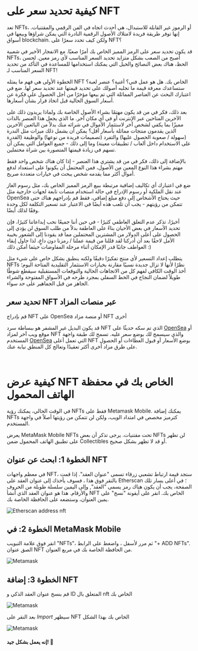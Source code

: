 # كيفية تحديد سعر على NFT

تعد NFTs، أو الرموز غير القابلة للاستبدال، هي أحدث اتجاه في الفن الرقمي والمقتنيات. إنها توفر طريقة فريدة لامتلاك الأصول الرقمية النادرة التي يمكن شراؤها وبيعها في أسواق blockchain. ولكن كيف تحدد سعرًا على NFT؟

قد يكون تحديد سعر على الرمز المميز الخاص بك أمرًا صعبًا. مع الانفجار الأخير في شعبية NFTs، أصبح من الصعب بشكل متزايد تحديد السعر المناسب لأي رمز معين. لحسن الحظ، هناك بعض النصائح والحيل التي يمكنك استخدامها للمساعدة في التأكد من تحديد السعر المناسب لـ NFT!

الخطوة الأولى هي فهم ما يمثله NFT الخاص بك. هل هو عمل فني؟ أغنية؟ عنصر لعبة؟ ستساعدك معرفة قيمة ما تجلبه أصولك على تحديد قيمتها عند تحديد سعر لها. ضع في اعتبارك البحث عن العناصر المماثلة التي تم بيعها مؤخرًا من أجل الحصول على فكرة عن أسعار السوق الحالية قبل اتخاذ قرار بشأن أسعارها.

بعد ذلك، فكر في من قد يكون مهتمًا بشراء الأصول الخاصة بك ولماذا يريدون ذلك على الآخرين المتاحين عبر الإنترنت أو في أي مكان آخر. ما الذي يجعل هذا العنصر بالذات مميزًا بما يكفي لشخص آخر لاستثمار الأموال في شرائه منك بدلاً من البائعين الآخرين الذين يقدمون منتجات مماثلة بأسعار أقل؟ يمكن أن يشمل ذلك ميزات مثل الندرة (سهولة / صعوبة الحصول عليها) والتفرد (تصميمات فريدة من نوعها) والوظيفة (القدرة على الاستخدام داخل ألعاب / تطبيقات معينة) وما إلى ذلك - جميع العوامل التي يمكن أن تسهم في زيادة قيمتها المتصورة بين شراة محتملين.

بالإضافة إلى ذلك، فكر في من قد يشتري هذا العنصر - إذا كان هناك شخص واحد فقط مهتم بشراء هذا النوع المعين من الأصول، فمن المحتمل أن يكونوا على استعداد لدفع أموال أكثر مما يقدمه شخص يبحث في خيارات متعددة صريح.

ضع في اعتبارك أي تكاليف إضافية مرتبطة ببيع الرمز المميز الخاص بك، مثل رسوم الغاز عند نقل الملكية أو رسوم الإدراج في حالة استخدام منصات تابعة لجهات خارجية مثل OpenSea حيث يحتاج الأشخاص إلى دفع مبلغ إضافي، فقط قم بإدراجهم هناك حتى تتمكن من رؤيتهم - يجب أن تلعب هذه أيضًا في الاعتبار عند تسعير التكلفة لكل وحدة وفقًا لذلك أيضًا.

أخيرًا، تذكر عدم التعلق العاطفي كثيرًا - في حين أننا جميعًا نحب إبداعاتنا كثيرًا، فإن تحديد الأسعار في بعض الأحيان بناءً على العاطفة بدلاً من طلب السوق لن يؤدي إلى الحصول على أعلى الدولار من المشترين المحتملين مما قد يقودنا إلى الشعور بخيبة الأمل لاحقًا بعد أن أدركنا لقد قللنا من قيمة عملنا / رمزنا دون داعٍ، لذا حاول إبقاء العواطف جانبًا قدر الإمكان أثناء مرحلة المفاوضات حيثما أمكن ذلك :)

يتطلب إعداد التسعير لأي منتج تفكيرًا دقيقًا ولكنه ينطبق بشكل خاص على شيء مثل NFTs نظرًا لأنها لا تزال جديدة نسبيًا مقارنة بخيارات الاستثمار التقليدية المتاحة اليوم؛ أخذ الوقت الكافي لفهم كل من الاتجاهات الحالية والتوقعات المستقبلية سيقطع شوطًا طويلاً لضمان النجاح في الخط السفلي بمجرد طرحه في الأسواق المفتوحة والشراء الجاهز من قبل الجماهير على حد سواء.

## تحديد سعر NFT عبر منصات المزاد

قم بإدراج NFT على OpenSea أو منصة مزاد NFT أخرى

قد يكون البديل غير المشفر هو ببساطة سرد NFT الذي تم سكه حديثًا على <a href="https://opensea.io/" target="_blank">OpenSea</a> أو موقع ويب آخر لمزاد NFT والذي سيسمح لك بوضع سعر عليه. تسمح لك طبقة واجهة المستخدم <a href="https://opensea.io/" target="_blank">OpenSea</a> التي تعمل أعلى NFT بوضع الأسعار أو قبول العطاءات أو الحصول على طرق مزاد أخرى أكثر تعقيدًا وتعالج كل المنطق نيابة عنك.

<br/>

# كيفية عرض NFT الخاص بك في محفظة الهاتف المحمول

في الوقت الحالي، يمكنك رؤية NFTs فقط على Metamask Mobile. يمكنك إضافة NFTs كترميز مخصص في امتداد الويب، ولكن لن تتمكن من رؤيتها أصلاً في واجهة المستخدم.

يعرض MetaMask Mobile NFTs تحت مقتنيات. يرجى تذكر أن بعض NFTs لن تظهر على تطبيق الهاتف المحمول ضمن Collectibles أو قد لا تظهر بشكل صحيح.

## الخطوة 1: ابحث عن عنوان NFT

في معظم واجهات NFT، ستجد قيمة ارتباط تشعبي زرقاء تسمى "عنوان العقد". إذا قمت بالنقر فوق هذا ، فسوف يأخذك إلى عنوان العقد على Etherscan ؛ في أعلى يسار تلك الصفحة، يجب أن يكون هناك رمز يسمى "العقد", وإلى اليمين سلسلة طويلة من الحروف والأرقام. هذا هو عنوان العقد الذي أنشأ NFT الخاص بك. انقر على أيقونة "نسخ" على يمين العنوان، وستضعه على الحافظة الخاصة بك.

<img src="https://www.web3arabs.com/courses/nft-address.png" alt="Etherscan address nft"/>

## الخطوة 2: في MetaMask Mobile 

انقر فوق علامة التبويب "NFTs"، ثم مرر لأسفل ، واضغط على الرابط "+ ADD NFTs". الصق عنوان NFT من الحافظة الخاصة بك في مربع العنوان.

<img src="https://www.web3arabs.com/courses/metamask1.png" alt="Metamask"/>

<br/>

## الخطوة 3: إضافة NFT

قم بنسخ عنوان العقد الذكي و ID المتعلق بال nft الخاص بك

<img src="https://www.web3arabs.com/courses/metamask2.png" alt="Metamask"/>

بعد النقر على *Import* سيظهر NFT الخاص بك بهذا الشكل

<img src="https://www.web3arabs.com/courses/metamask3.png" alt="Metamask"/>

#### إنه يعمل بشكل جيد! 🥳
